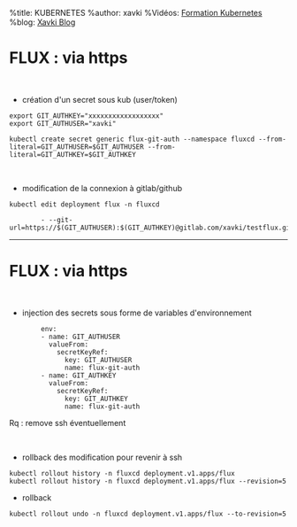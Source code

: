 %title: KUBERNETES
%author: xavki
%Vidéos: [Formation Kubernetes](https://www.youtube.com/playlist?list=PLn6POgpklwWqfzaosSgX2XEKpse5VY2v5)
%blog: [Xavki Blog](https://xavki.blog)



# FLUX : via https


<br>

* création d'un secret sous kub (user/token)

```
export GIT_AUTHKEY="xxxxxxxxxxxxxxxxxx"
export GIT_AUTHUSER="xavki"
```

```
kubectl create secret generic flux-git-auth --namespace fluxcd --from-literal=GIT_AUTHUSER=$GIT_AUTHUSER --from-literal=GIT_AUTHKEY=$GIT_AUTHKEY
```

<br>

* modification de la connexion à gitlab/github

```
kubectl edit deployment flux -n fluxcd
```

```
        - --git-url=https://$(GIT_AUTHUSER):$(GIT_AUTHKEY)@gitlab.com/xavki/testflux.git
```

------------------------------------------------------------------------

# FLUX : via https

<br>

* injection des secrets sous forme de variables d'environnement


```
        env:
        - name: GIT_AUTHUSER
          valueFrom:
            secretKeyRef:
              key: GIT_AUTHUSER
              name: flux-git-auth
        - name: GIT_AUTHKEY
          valueFrom:
            secretKeyRef:
              key: GIT_AUTHKEY
              name: flux-git-auth
```

Rq : remove ssh éventuellement

<br>

* rollback des modification pour revenir à ssh

```
kubectl rollout history -n fluxcd deployment.v1.apps/flux
kubectl rollout history -n fluxcd deployment.v1.apps/flux --revision=5
```

* rollback 

```
kubectl rollout undo -n fluxcd deployment.v1.apps/flux --to-revision=5
```
